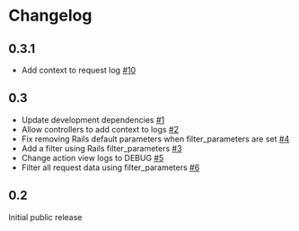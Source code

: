 # Changelog

## 0.3.1

- Add context to request log [#10](https://github.com/machinima/epilog/pull/10)

## 0.3

- Update development dependencies [#1](https://github.com/machinima/epilog/pull/1)
- Allow controllers to add context to logs [#2](https://github.com/machinima/epilog/pull/2)
- Fix removing Rails default parameters when filter_parameters are set [#4](https://github.com/machinima/epilog/pull/4)
- Add a filter using Rails filter_parameters [#3](https://github.com/machinima/epilog/pull/3)
- Change action view logs to DEBUG [#5](https://github.com/machinima/epilog/pull/5)
- Filter all request data using filter_parameters [#6](https://github.com/machinima/epilog/pull/6)

## 0.2

Initial public release
